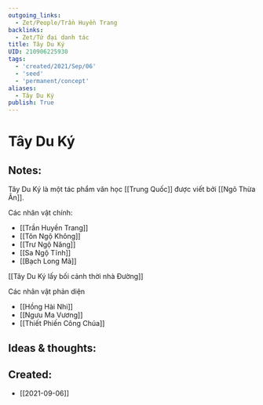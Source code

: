 ```yaml
---
outgoing_links:
  - Zet/People/Trần Huyền Trang
backlinks:
  - Zet/Tứ đại danh tác
title: Tây Du Ký
UID: 210906225930
tags:
  - 'created/2021/Sep/06'
  - 'seed'
  - 'permanent/concept'
aliases:
  - Tây Du Ký
publish: True
---
```

# Tây Du Ký

## Notes:
Tây Du Ký là một tác phẩm văn học [[Trung Quốc]] được viết bởi [[Ngô Thừa Ân]].

Các nhân vật chính:

- [[Trần Huyền Trang]]
- [[Tôn Ngộ Không]]
- [[Trư Ngộ Năng]]
- [[Sa Ngộ Tĩnh]]
- [[Bạch Long Mã]]

[[Tây Du Ký lấy bối cảnh thời nhà Đường]]

Các nhân vật phản diện

- [[Hồng Hài Nhi]]
- [[Ngưu Ma Vương]]
- [[Thiết Phiến Công Chúa]]

## Ideas & thoughts:

## Created:
- [[2021-09-06]]
